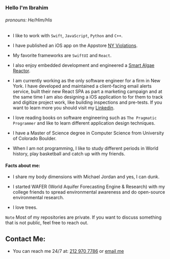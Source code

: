 ### Hello I'm Ibrahim
###### _pronouns: He/Him/His_

- I like to work with `Swift`, `JavaScript`, `Python` and `C++`.

- I have published an iOS app on the Appstore [NY Violations](https://apps.apple.com/us/app/ny-violations/id6479378112).

- My favorite frameworks are `SwiftUI` and `React`.

- I also enjoy embedded development and engineered a [Smart Algae Reactor](https://www.colorado.edu/cs/2024/04/22/automating-algae-computer-science-capstone-melds-digital-and-physical-skills).

- I am currently working as the only software engineer for a firm in New York. I have developed and maintained a client-facing email alerts service, built their new React SPA as part a marketing campaign and at the same time I am also designing a iOS application to for them to track and digitize project work, like building inspections and pre-tests. If you want to learn more you should visit my [Linkedin](https://www.linkedin.com/in/ibrhmch/).

- I love reading books on software engineering such as `The Pragmatic Programmer` and like to learn different application design techniques.

- I have a Master of Science degree in Computer Science from University of Colorado Boulder.

- When I am not programming, I like to study different periods in World history, play basketball and catch up with my friends.


#### Facts about me: 
- I share my body dimensions with Michael Jordan and yes, I can dunk.

- I started WAFER (World Aquifer Forecasting Engine & Research) with my college friends to spread environmental awareness and do open-source environmental research.

- I love trees.

`Note` Most of my repositories are private. If you want to discuss something that is not public, feel free to reach out.

## Contact Me:
- You can reach me 24/7 at: [212 970 7786](tel:2129707786) or [email me](mailto:chmohammadibrahim@gmail.com)
